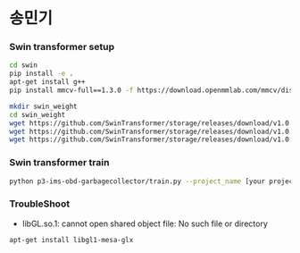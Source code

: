 # 송민기

### Swin transformer setup
```bash
cd swin
pip install -e .
apt-get install g++
pip install mmcv-full==1.3.0 -f https://download.openmmlab.com/mmcv/dist/cu101/torch1.7.0/index.html  #it need long time

mkdir swin_weight
cd swin_weight
wget https://github.com/SwinTransformer/storage/releases/download/v1.0.0/swin_base_patch4_window12_384_22k.pth
wget https://github.com/SwinTransformer/storage/releases/download/v1.0.0/swin_small_patch4_window7_224.pth
wget https://github.com/SwinTransformer/storage/releases/download/v1.0.0/swin_tiny_patch4_window7_224.pth
```

### Swin transformer train
```bash
python p3-ims-obd-garbagecollector/train.py --project_name [your project name] --network [swin_t,swin_s,swin_b]
```

### TroubleShoot
- libGL.so.1: cannot open shared object file: No such file or directory
```bash
apt-get install libgl1-mesa-glx
```

